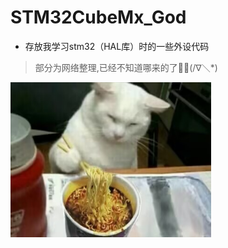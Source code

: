 # STM32CubeMx_God

- 存放我学习stm32（HAL库）时的一些外设代码

> 部分为网络整理,已经不知道哪来的了🤦‍♂️(/∇＼*)

<img src="assets/0EA6BE1D807978B81C15E42918F65A00.jpg" style="zoom:75%;" />
